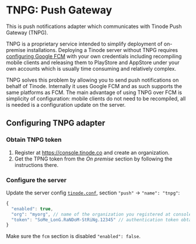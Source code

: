 # TNPG: Push Gateway

This is push notifications adapter which communicates with Tinode Push Gateway (TNPG).

TNPG is a proprietary service intended to simplify deployment of on-premise installations.
Deploying a Tinode server without TNPG requires [configuring Google FCM](../fcm/) with your own credentials including recompiling mobile clients and releasing them to PlayStore and AppStore under your own accounts which is usually time consuming and relatively complex.

TNPG solves this problem by allowing you to send push notifications on behalf of Tinode. Internally it uses Google FCM and as such supports the same platforms as FCM. The main advantage of using TNPG over FCM is simplicity of configuration: mobile clients do not need to be recompiled, all is needed is a configuration update on the server.

## Configuring TNPG adapter

### Obtain TNPG token

1. Register at https://console.tinode.co and create an organization.
2. Get the TPNG token from the _On premise_ section by following the instructions there.

### Configure the server

Update the server config [`tinode.conf`](../server/tinode.conf#L384), section `"push"` -> `"name": "tnpg"`:
```js
{
  "enabled": true,
  "org": "myorg", // name of the organization you registered at console.tinode.co
  "token": "SoMe_LonG.RaNDoM-StRiNg.12345" // authentication token obtained from console.tinode.co
}
```
Make sure the `fcm` section is disabled `"enabled": false`.
